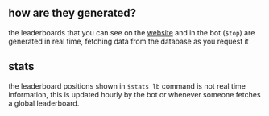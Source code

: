 <script>
  import DocsTemplate from "$lib/components/docs/DocsTemplate.svelte"
</script>

<DocsTemplate title='leaderboards' />

## how are they generated?

the leaderboards that you can see on the [website](https://nypsi.xyz/leaderboard) and in the bot (`$top`) are generated in real time, fetching data from the database as you request it

## stats

the leaderboard positions shown in `$stats lb` command is not real time information, this is updated hourly by the bot or whenever someone fetches a global leaderboard.
